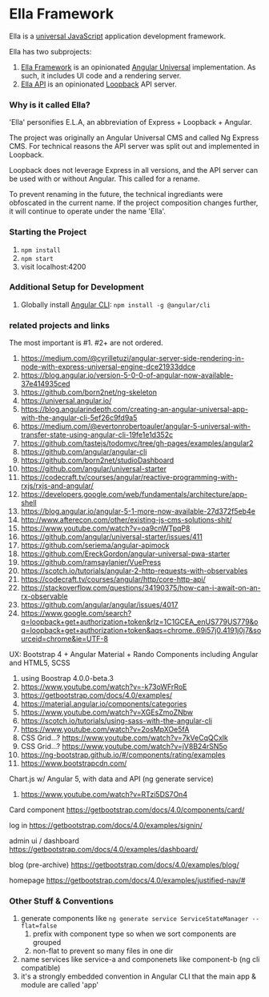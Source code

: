 # Ella Framework

Ella is a [universal JavaScript](https://medium.com/@mjackson/universal-javascript-4761051b7ae9) application development framework.

Ella has two subprojects:

1. [Ella Framework](https://github.com/Vandivier/ella-framework) is an opinionated [Angular Universal](https://universal.angular.io/) implementation. As such, it includes UI code and a rendering server.
2. [Ella API](https://github.com/Vandivier/ella-api) is an opinionated [Loopback](https://loopback.io/) API server.

### Why is it called Ella?
'Ella' personifies E.L.A, an abbreviation of Express + Loopback + Angular.

The project was originally an Angular Universal CMS and called Ng Express CMS. For technical reasons the API server was split out and implemented in Loopback.

Loopback does not leverage Express in all versions, and the API server can be used with or without Angular. This called for a rename.

To prevent renaming in the future, the technical ingrediants were obfoscated in the current name. If the project composition changes further, it will continue to operate under the name 'Ella'.

### Starting the Project
1. `npm install`
2. `npm start`
3. visit localhost:4200

### Additional Setup for Development
1. Globally install [Angular CLI](https://github.com/angular/angular-cli#installation): `npm install -g @angular/cli`

### related projects and links
The most important is #1. #2+ are not ordered.
1. https://medium.com/@cyrilletuzi/angular-server-side-rendering-in-node-with-express-universal-engine-dce21933ddce
1. https://blog.angular.io/version-5-0-0-of-angular-now-available-37e414935ced
1. https://github.com/born2net/ng-skeleton
1. https://universal.angular.io/
1. https://blog.angularindepth.com/creating-an-angular-universal-app-with-the-angular-cli-5ef26c9fd9a5
1. https://medium.com/@evertonrobertoauler/angular-5-universal-with-transfer-state-using-angular-cli-19fe1e1d352c
1. https://github.com/tastejs/todomvc/tree/gh-pages/examples/angular2
1. https://github.com/angular/angular-cli
1. https://github.com/born2net/studioDashboard
1. https://github.com/angular/universal-starter
1. https://codecraft.tv/courses/angular/reactive-programming-with-rxjs/rxjs-and-angular/
1. https://developers.google.com/web/fundamentals/architecture/app-shell
1. https://blog.angular.io/angular-5-1-more-now-available-27d372f5eb4e
1. http://www.afterecon.com/other/existing-js-cms-solutions-shit/
1. https://www.youtube.com/watch?v=oa9cnWTpqP8
1. https://github.com/angular/universal-starter/issues/411
1. https://github.com/seriema/angular-apimock
1. https://github.com/EreckGordon/angular-universal-pwa-starter
1. https://github.com/ramsaylanier/VuePress
1. https://scotch.io/tutorials/angular-2-http-requests-with-observables
1. https://codecraft.tv/courses/angular/http/core-http-api/
1. https://stackoverflow.com/questions/34190375/how-can-i-await-on-an-rx-observable
1. https://github.com/angular/angular/issues/4017
1. https://www.google.com/search?q=loopback+get+authorization+token&rlz=1C1GCEA_enUS779US779&oq=loopback+get+authorization+token&aqs=chrome..69i57j0.4191j0j7&sourceid=chrome&ie=UTF-8

UX: Bootstrap 4 + Angular Material + Rando Components including Angular and HTML5, SCSS
1. using Boostrap 4.0.0-beta.3
1. https://www.youtube.com/watch?v=-k73oWFrRoE
1. https://getbootstrap.com/docs/4.0/examples/
1. https://material.angular.io/components/categories
1. https://www.youtube.com/watch?v=XGEsZmoZNbw
1. https://scotch.io/tutorials/using-sass-with-the-angular-cli
1. https://www.youtube.com/watch?v=2osMpXOe5fA
1. CSS Grid...? https://www.youtube.com/watch?v=7kVeCqQCxlk
1. CSS Grid...? https://www.youtube.com/watch?v=jV8B24rSN5o
1. https://ng-bootstrap.github.io/#/components/rating/examples
1. https://www.bootstrapcdn.com/

Chart.js w/ Angular 5, with data and API (ng generate service)
1. https://www.youtube.com/watch?v=RTzi5DS7On4

Card component
https://getbootstrap.com/docs/4.0/components/card/

log in
https://getbootstrap.com/docs/4.0/examples/signin/

admin ui / dashboard
https://getbootstrap.com/docs/4.0/examples/dashboard/

blog (pre-archive)
https://getbootstrap.com/docs/4.0/examples/blog/

homepage
https://getbootstrap.com/docs/4.0/examples/justified-nav/#

### Other Stuff & Conventions

1. generate components like `ng generate service ServiceStateManager --flat=false`
    1. prefix with component type so when we sort components are grouped
    1. non-flat to prevent so many files in one dir
1. name services like service-a and componenets like component-b (ng cli compatible)
1. it's a strongly embedded convention in Angular CLI that the main app & module are called 'app'
